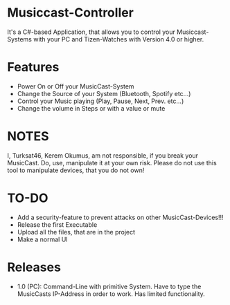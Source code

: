 # Musiccast-Controller
It's a C#-based Application, that allows you to control your Musiccast-Systems with your PC and Tizen-Watches with Version 4.0 or higher.

# Features
- Power On or Off your MusicCast-System
- Change the Source of your System (Bluetooth, Spotify etc...)
- Control your Music playing (Play, Pause, Next, Prev. etc...)
- Change the volume in Steps or with a value or mute

# NOTES
I, Turksat46, Kerem Okumus, am not responsible, if you break your MusicCast. Do, use, manipulate it at your own risk. 
Please do not use this tool to manipulate devices, that you do not own!

# TO-DO
- Add a security-feature to prevent attacks on other MusicCast-Devices!!!
- Release the first Executable
- Upload all the files, that are in the project
- Make a normal UI

# Releases
- 1.0 (PC):
  Command-Line with primitive System.
  Have to type the MusicCasts IP-Address in order to work.
  Has limited functionality.
